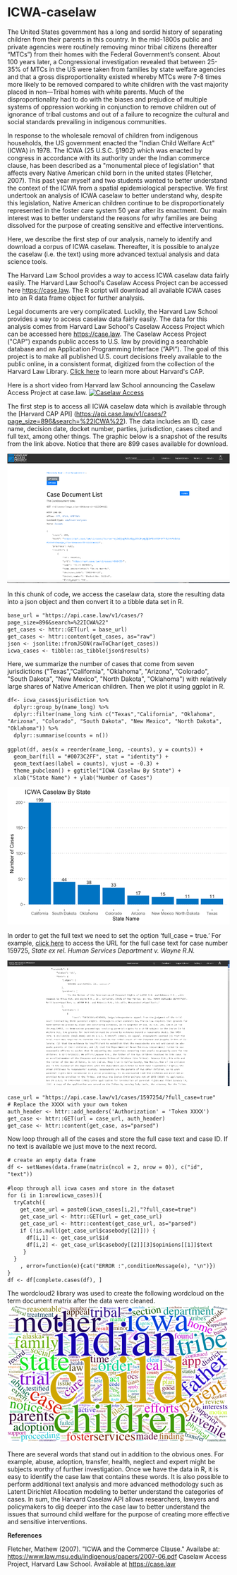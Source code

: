# ICWA-caselaw
The United States government has a long and sordid history of separating children from their parents in this country.  In the mid-1800s public and private agencies were routinely removing minor tribal citizens (hereafter “MTCs”)  from their homes with the Federal Government’s consent. About 100 years later, a Congressional investigation revealed that between 25-35% of MTCs in the US were taken from families by state welfare agencies and that a gross disproportionality existed whereby MTCs were 7-8 times more likely to be removed compared to white children with the vast majority placed in non—Tribal homes with white parents. 
Much of the disproportionality had to do with the biases and prejudice of multiple systems of oppression working in conjunction to remove children out of ignorance of tribal customs and out of a failure to recognize the cultural and social standards prevailing in indigenous communities.

In response to the wholesale removal of children from indigenous households, the US government enacted the "Indian Child Welfare Act" (ICWA) in 1978. The ICWA (25 U.S.C. §1902) which was enacted by congress in accordance with its authority under the Indian commerce clause, has been described as a "monumental piece of legislation" that affects every Native American child born in the united states (Fletcher, 2007). This past year myself and two students wanted to better understand the context of the ICWA from a spatial epidemiological perspective. We first undertook an analysis of ICWA caselaw to better understand why, despite this legislation, Native American children continue to be disproportionately represented in the foster care system 50 year after its enactment. Our main interest was to better understand the reasons for why families are being dissolved for the purpose of creating sensitive and effective interventions. 

Here, we describe the first step of our analysis, namely to identify and download a corpus of ICWA caselaw. Thereafter, it is possible to analyze the caselaw (i.e. the text) using more advanced textual analysis and data science tools.

The Harvard Law School provides a way to access ICWA caselaw data fairly easily. The Harvard Law School's Caselaw Access Project can be accessed here https://case.law. The R script will download all available ICWA cases into an R data frame object for further analysis.

Legal documents are very complicated. Luckily, the Harvard Law School provides a way to access caselaw data fairly easily. The data for this analysis comes from Harvard Law School's Caselaw Access Project which can be accessed here https://case.law. The Caselaw Access Project ("CAP") expands public access to U.S. law by providing a searchable database and an Application Programming Interface (”API”). The goal of this project is to make all published U.S. court decisions freely available to the public online, in a consistent format, digitized from the collection of the Harvard Law Library. [Click here](https://today.law.harvard.edu/caselaw-access-project-launches-api-and-bulk-data-service/) to learn more about Harvard's CAP. 

Here is a short video from Harvard law School announcing the Caselaw Access Project at case.law.
[![Caselaw Access](http://img.youtube.com/vi/kwlN_vhai84/0.jpg)](http://www.youtube.com/watch?v=kwlN_vhai84 "CAP")

The first step is to access all ICWA caselaw data which is available through the [Harvard CAP API] (https://api.case.law/v1/cases/?page_size=896&search=%22ICWA%22). The data includes an ID, case name, decision date, docket number, parties, jurisdiction, cases cited and full text, among other things. The graphic below is a snapshot of the results from the link above. Notice that there are 899 cases available for download.

![image](images/icwa_cases.png)

In this chunk of code, we access the caselaw data, store the resulting data into a json object and then convert it to a tibble data set in R.

```{r}
base_url = "https://api.case.law/v1/cases/?page_size=896&search=%22ICWA%22"
get_cases <- httr::GET(url = base_url)
get_cases <- httr::content(get_cases, as="raw")
json <- jsonlite::fromJSON(rawToChar(get_cases))
icwa_cases <- tibble::as_tibble(json$results)
``` 
Here, we summarize the number of cases that come from seven jurisdictions ("Texas","California", "Oklahoma", "Arizona", "Colorado", "South Dakota", "New Mexico", "North Dakota", "Oklahoma") with relatively large shares of Native American children. Then we plot it using ggplot in R.

```(r)
df<- icwa_cases$jurisdiction %>%
  dplyr::group_by(name_long) %>%
  dplyr::filter(name_long %in% c("Texas","California", "Oklahoma", "Arizona", "Colorado", "South Dakota", "New Mexico", "North Dakota", "Oklahoma")) %>%
  dplyr::summarise(counts = n())

ggplot(df, aes(x = reorder(name_long, -counts), y = counts)) +
  geom_bar(fill = "#0073C2FF", stat = "identity") +
  geom_text(aes(label = counts), vjust = -0.3) + 
  theme_pubclean() + ggtitle("ICWA Caselaw By State") +
  xlab("State Name") + ylab("Number of Cases")
```
![image](images/caselaw_by_state.png)

In order to get the full text we need to set the option ‘full_case = true.’ For example, [click here](https://api.case.law/v1/cases/1597254/?full_case=true) to access the URL for the full case text for case number 159725, _State ex rel. Human Services Department v. Wayne R.N._

![image](images/full_case.png)

```(r)
case_url = "https://api.case.law/v1/cases/1597254/?full_case=true"
# Replace the XXXX with your own token
auth_header <- httr::add_headers('Authorization' = 'Token XXXX')
get_case <- httr::GET(url = case_url, auth_header)
get_case <- httr::content(get_case, as="parsed")
```

Now loop through all of the cases and store the full case text and case ID. If no text is available we just move to the next record.

```(r)
# create an empty data frame
df <- setNames(data.frame(matrix(ncol = 2, nrow = 0)), c("id", "text"))

#loop through all icwa cases and store in the dataset
for (i in 1:nrow(icwa_cases)){
  tryCatch({
    get_case_url = paste0(icwa_cases[i,2],"?full_case=true")
    get_case_url <- httr::GET(url = get_case_url)
    get_case_url <- httr::content(get_case_url, as="parsed")
    if (!is.null(get_case_url$casebody[[2]])) {
      df[i,1] <- get_case_url$id
      df[i,2] <- get_case_url$casebody[[2]][3]$opinions[[1]]$text
     }
  }
    , error=function(e){cat("ERROR :",conditionMessage(e), "\n")})
}
df <- df[complete.cases(df), ]
```

The wordcloud2 library was used to create the following wordcloud on the term document matrix after the data were cleaned. 
![image](images/icwa_wordcloud.png)

There are several words that stand out in addition to the obvious ones. For example, abuse, adoption, transfer, health, neglect and expert might be subjects worthy of further investigation. Once we have the data in R, it is easy to identify the case law that contains these words. It is also possible to perform additional text analysis and more advanced methodology such as Latent Dirichlet Allocation modeling to better understand the categories of cases. In sum, the Harvard Caselaw API allows researchers, lawyers and policymakers to dig deeper into the case law to better understand the issues that surround child welfare for the purpose of creating more effective and sensitive interventions.

**References**

Fletcher, Mathew (2007). "ICWA and the Commerce Clause." Availabe at: https://www.law.msu.edu/indigenous/papers/2007-06.pdf
Caselaw Access Project, Harvard Law School. Available at https://case.law
